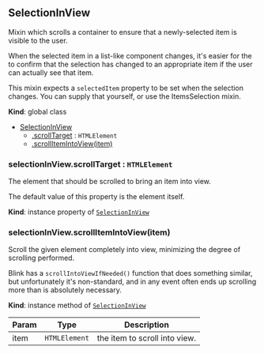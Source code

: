 <a name="SelectionInView"></a>
## SelectionInView
Mixin which scrolls a container to ensure that a newly-selected item is
visible to the user.

When the selected item in a list-like component changes, it's easier for
the to confirm that the selection has changed to an appropriate item if the
user can actually see that item.

This mixin expects a `selectedItem` property to be set when the selection
changes. You can supply that yourself, or use the ItemsSelection mixin.

**Kind**: global class  

* [SelectionInView](#SelectionInView)
    * [.scrollTarget](#SelectionInView+scrollTarget) : <code>HTMLElement</code>
    * [.scrollItemIntoView(item)](#SelectionInView+scrollItemIntoView)

<a name="SelectionInView+scrollTarget"></a>
### selectionInView.scrollTarget : <code>HTMLElement</code>
The element that should be scrolled to bring an item into view.

The default value of this property is the element itself.

**Kind**: instance property of <code>[SelectionInView](#SelectionInView)</code>  
<a name="SelectionInView+scrollItemIntoView"></a>
### selectionInView.scrollItemIntoView(item)
Scroll the given element completely into view, minimizing the degree of
scrolling performed.

Blink has a `scrollIntoViewIfNeeded()` function that does something
similar, but unfortunately it's non-standard, and in any event often ends
up scrolling more than is absolutely necessary.

**Kind**: instance method of <code>[SelectionInView](#SelectionInView)</code>  

| Param | Type | Description |
| --- | --- | --- |
| item | <code>HTMLElement</code> | the item to scroll into view. |

